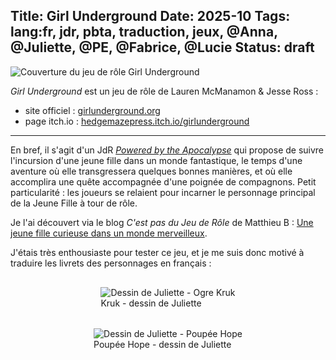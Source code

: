 Title: Girl Underground
Date: 2025-10
Tags: lang:fr, jdr, pbta, traduction, jeux, @Anna, @Juliette, @PE, @Fabrice, @Lucie
Status: draft
---

![Couverture du jeu de rôle Girl Underground](images/2025/10/GirlUnderground.png)

_Girl Underground_ est un jeu de rôle de Lauren McManamon & Jesse Ross :

* site officiel : [girlunderground.org](https://girlunderground.org/)
* page itch.io : [hedgemazepress.itch.io/girlunderground](https://hedgemazepress.itch.io/girlunderground)

---

En bref, il s'agit d'un JdR [_Powered by the Apocalypse_](https://chezsoi.org/lucas/blog/tag/pbta.html) qui propose de suivre l'incursion d'une jeune fille dans un monde fantastique, le temps d'une aventure où elle transgressera quelques bonnes manières, et où elle accomplira une quête accompagnée d'une poignée de compagnons.
Petit particularité : les joueurs se relaient pour incarner le personnage principal de la Jeune Fille à tour de rôle.

Je l'ai découvert via le blog _C'est pas du Jeu de Rôle_ de Matthieu B : [Une jeune fille curieuse dans un monde merveilleux](https://www.cestpasdujdr.fr/jeux/girl-underground-une-jeune-fille-curieuse-dans-un-monde-merveilleux/).

J'étais très enthousiaste pour tester ce jeu, et je me suis donc motivé à traduire les livrets des personnages en français :

<div class="side-by-side">
  <figure>
    <img class="miniature" alt="Dessin de Juliette - Ogre Kruk" src="images/2025/10/GirlUnderground-2025-10-04-DessinJuliette-OgreKruk.jpg">
    <figcaption>Kruk - dessin de Juliette</figcaption>
  </figure>
  <figure>
    <img class="miniature" alt="Dessin de Juliette - Poupée Hope" src="images/2025/10/GirlUnderground-2025-10-04-DessinJuliette-PoupeeHope.jpg">
    <figcaption>Poupée Hope - dessin de Juliette</figcaption>
  </figure>
</div>

<style>
.side-by-side {
  display: flex;
  justify-content: center;
  align-items: center;
  flex-flow: wrap;
}
.side-by-side > * { margin: 1rem; }
</style>
